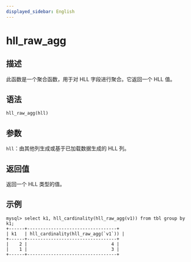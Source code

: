 ```yaml
---
displayed_sidebar: English
---
```


# hll_raw_agg

## 描述

此函数是一个聚合函数，用于对 HLL 字段进行聚合。它返回一个 HLL 值。

## 语法

```Haskell
hll_raw_agg(hll)
```

## 参数

`hll`：由其他列生成或基于已加载数据生成的 HLL 列。

## 返回值

返回一个 HLL 类型的值。

## 示例

```Plain
mysql> select k1, hll_cardinality(hll_raw_agg(v1)) from tbl group by k1;
+------+----------------------------------+
| k1   | hll_cardinality(hll_raw_agg(`v1`)) |
+------+----------------------------------+
|    2 |                                4 |
|    1 |                                3 |
+------+----------------------------------+
```